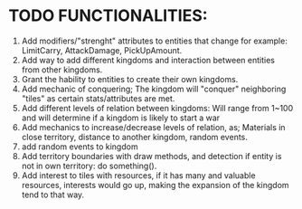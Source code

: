 # TODO FUNCTIONALITIES:
1. Add modifiers/"strenght" attributes to entities that change for example: LimitCarry, AttackDamage, PickUpAmount.
2. Add way to add different kingdoms and interaction between entities from other kingdoms.
3. Grant the hability to entities to create their own kingdoms.
4. Add mechanic of conquering; The kingdom will "conquer" neighboring "tiles" as certain stats/attributes are met.
5. Add different levels of relation between kingdoms: Will range from 1~100 and will determine if a kingdom is likely to start a war
6. Add mechanics to increase/decrease levels of relation, as; Materials in close territory, distance to another kingdom, random events.
7. add random events to kingdom
8. Add territory boundaries with draw methods, and detection if entity is not in own territory: do something().
9. Add interest to tiles with resources, if it has many and valuable resources, interests would go up, making the expansion of the kingdom tend to that way.
